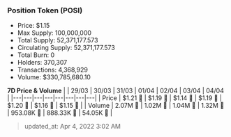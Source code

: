 
  ### Position Token (POSI)
  - Price: $1.15
  - Max Supply: 100,000,000
  - Total Supply: 52,371,177.573
  - Circulating Supply: 52,371,177.573
  - Total Burn: 0
  - Holders: 370,307
  - Transactions: 4,368,929
  - Volume: $330,785,680.10

  **7D Price & Volume**
  | | 29&#x2F;03 | 30&#x2F;03 | 31&#x2F;03 | 01&#x2F;04 | 02&#x2F;04 | 03&#x2F;04 | 04&#x2F;04 |
  |---|---|---|---|---|---|---|---|
  | Price | $1.21 🚀 | $1.19 🔻 | $1.14 🔻 | $1.19 🚀 | $1.20 🚀 | $1.16 🔻 | $1.15 🔻 |
  | Volume | 2.07M 🚀 | 1.02M 🔻 | 1.04M 🚀 | 1.32M 🚀 | 953.08K 🔻 | 888.33K 🔻 | 54.05K 🔻 |

  > updated_at: Apr 4, 2022 3:02 AM

